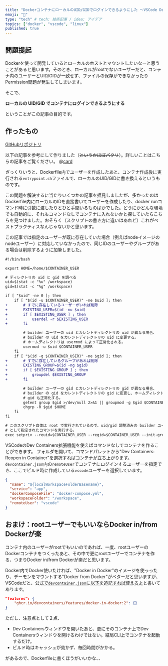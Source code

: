 ```yaml
---
title: "DockerコンテナにローカルのUID/GIDでログインできるようにした 〜VSCode Dev Containersを添えて〜"
emoji: "👏"
type: "tech" # tech: 技術記事 / idea: アイデア
topics: ["docker", "vscode", "linux"]
published: true
---
```


## 問題提起

Dockerを使って開発しているとローカルのホストとマウントしたいなーと思うことがあると思います。そのとき、ローカルがrootでないユーザーだと、コンテナ内のユーザーとUID/GIDが一致せず、ファイルの保存ができなかったりPermission問題が発生してしまいます。

そこで、

**ローカルの UID/GID でコンテナにログインできるようにする**

ということがこの記事の目的です。

## 作ったもの

[GitHubリポジトリ](https://github.com/senkenn/docker-non-root)

以下の記事を参考にして作りました（~~というかほぼパクリ~~）。詳しいことはこちらの記事をご覧ください。
@[card](https://zenn.dev/anyakichi/articles/73765814e57cba)

ざっくりいうと、Dockerfile内でユーザーを作成したあと、コンテナ作成後に実行される`entrypoint.sh`ファイルで、ローカルのUID/GIDに書き換えるというものです。

この問題を解決するに当たりいくつかの記事を拝見しましたが、多かったのはDockerfile内にローカルのIDを直接書いてユーザーを作成したり、docker runコマンド時に引数に渡したりとひと手間いるものばかでした。どうにかどんな環境でも自動的に、それもコマンドなしでコンテナに入れないかと探していたらこちらを見つけました。おそらく（スクリプトの書き方に違いはあれど）これがベストプラクティスなんじゃないかと思います。

この記事では指定のユーザーが既に存在していた場合（例えばnodeイメージのnodeユーザー）に対応していなかったので、同じIDのユーザーやグループがある場合は削除するように加筆しました。

```diff sh:entrypoint.sh
#!/bin/bash

export HOME=/home/$CONTAINER_USER

# ディレクトリの uid と gid を調べる
uid=$(stat -c "%u" /workspace)
gid=$(stat -c "%g" /workspace)

if [ "$uid" -ne 0 ]; then
    if [ "$(id -u $CONTAINER_USER)" -ne $uid ]; then
+       # すでに存在しているユーザーがいれば削除
+       EXISTING_USER=$(id -nu $uid)
+       if [ $EXISTING_USER ] ; then
+           userdel -r $EXISTING_USER
+       fi

        # builder ユーザーの uid とカレントディレクトリの uid が異なる場合、
        # builder の uid をカレントディレクトリの uid に変更する。
        # ホームディレクトリは usermod によって正常化される。
        usermod -u $uid $CONTAINER_USER
    fi
    if [ "$(id -g $CONTAINER_USER)" -ne $gid ]; then
+       # すでに存在しているグループがあれば削除
+       EXISTING_GROUP=$(id -ng $gid)
+       if [ $EXISTING_GROUP ] ; then
+           groupdel $EXISTING_GROUP
+       fi

        # builder ユーザーの gid とカレントディレクトリの gid が異なる場合、
        # builder の gid をカレントディレクトリの gid に変更し、ホームディレクトリの
        # gid も正常化する。
        getent group $gid >/dev/null 2>&1 || groupmod -g $gid $CONTAINER_USER
        chgrp -R $gid $HOME
    fi
fi

# このスクリプト自体は root で実行されているので、uid/gid 調整済みの builder ユーザー
# として指定されたコマンドを実行する。
exec setpriv --reuid=$CONTAINER_USER --regid=$CONTAINER_USER --init-groups "$@"
```

VSCodeのDev Containers拡張機能を使えばコマンドなしでコンテナを作ることができます。
フォルダを開いて、コマンドパレットから"Dev Containers: Reopen in Container"を選択すればコンテナが立ち上がります。
`devcontainer.json`内の`remoteUser`でコンテナにログインするユーザーを指定でき、ここでビルド時に作成している`vscode`ユーザーを選択しています。

```json:devcontainer.json
{
  "name": "${localWorkspaceFolderBasename}",
  "service": "app",
  "dockerComposeFile": "docker-compose.yml",
  "workspaceFolder": "/workspace",
  "remoteUser": "vscode"
}
```

## おまけ：rootユーザーでもいいならDocker in/from Dockerが楽

コンテナ内のユーザーがrootでもいいのであれば、一度、rootユーザーのDockerコンテナをつくったあと、その中で更にrootユーザーでコンテナを作る、つまりDocker in/from Dockerが楽だと思います。

Docker内でDocker使いたければ、"Docker in Docker"のイメージを使っったり、デーモンをマウントする"Docker from Docker"がベターだと思いますが、VSCodeだと、[公式で`devcontainer.json`に以下を追記すれば使えるよ](https://github.com/devcontainers/features/tree/main/src/docker-in-docker)と書いてあります。

```json:devcontainer.json
"features": {
    "ghcr.io/devcontainers/features/docker-in-docker:2": {}
}
```

ただし、注意点として２点、

* Dev Containersウィンドウを開いたあと、更にそのコンテナ上でDev Containersウィンドウを開けるわけではない。結局CLI上でコンテナを起動するだけ。
* ビルド時はキャッシュが効かず、毎回時間がかかる。

があるので、Dockerfileに書くほうがいいかな、、
